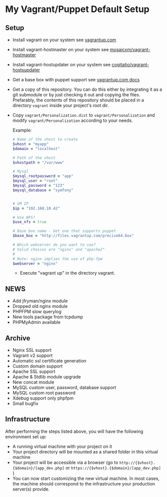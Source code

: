# My Vagrant/Puppet Default Setup 

## Setup

-   Install vagrant on your system
    see [vagrantup.com](http://docs.vagrantup.com/v2/getting-started/index.html)

-   Install vagrant-hostmaster on your system
    see [mosaicxm/vagrant-hostmaster](https://github.com/mosaicxm/vagrant-hostmaster#installation)

-   Install vagrant-hostupdater on your system
    see [cogitatio/vagrant-hostsupdater](https://github.com/cogitatio/vagrant-hostsupdater)

-   Get a base box with puppet support
    see [vagrantup.com docs](http://docs.vagrantup.com/v2/getting-started/boxes.html)

-   Get a copy of this repository. You can do this either by integrating it as a git submodule or by just checking it out and copying the files. 
    Prefarably, the contents of this repository should be placed in a directory `vagrant` inside your project's root dir.

-   Copy `vagrant/Personalization.dist` to `vagrant/Personalization` and modify `vagrant/Personalization` according to your needs.

    Example:
    ```ruby
    # Name of the vhost to create
    $vhost = "myapp"
    $domain = "localhost"

    # Path of the vhost
    $vhostpath = "/var/www"

    # Mysql
    $mysql_rootpassword = "app"
    $mysql_user = "root"
    $mysql_password = "123"
    $mysql_database = "symfony"


    # VM IP
    $ip = "192.168.10.42"

    # Use NFS?
    $use_nfs = true

    # Base box name - Get one that supports puppet
    $base_box = "http://files.vagrantup.com/precise64.box"

    # Which webserver do you want to use?
    # Valid choices are "nginx" and "apache2"
    #
    # Note: nginx implies the use of php-fpm
    $webserver = "nginx"
    ```
        
    -   Execute "vagrant up" in the directory vagrant.
    
## NEWS 
- Add jfryman/nginx module
- Dropped old nginx module
- PHPFPM slow querylog
- New tools package from tcpdump
- PHPMyAdmin available

## Archive
- Nginx SSL support
- Vagrant v2 support
- Automatic ssl certificate generation
- Custom domain support
- Apache SSL support
- Apache & Stdlib module upgrade
- New concat module
- MySQL custom user, password, database support
- MySQL custom root password
- Xdebug support only phpfpm
- Small bugfix



## Infrastructure

After performing the steps listed above, you will have the following environment set up:

- A running virtual machine with your project on it
- Your project directory will be mounted as a shared folder in this virtual machine
- Your project will be accessible via a browser (go to `http://{$vhost}.{$domain}/[app_dev.php]` or `https://{$vhost}.{$domain}/[app_dev.php]` )
- You can now start customizing the new virtual machine. In most cases, the machine should correspond to the infrastructure your production server(s) provide.
